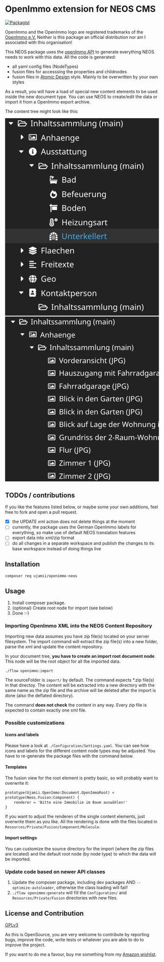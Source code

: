 # OpenImmo extension for NEOS CMS

[![Packagist](https://img.shields.io/packagist/v/ujamii/openimmo-neos.svg?colorB=green&style=flat)](https://packagist.org/packages/ujamii/openimmo-neos)

OpenImmo and the OpenImmo logo are registered trademarks of the [OpenImmo e.V.](http://www.openimmo.de)
Neither is this package an official distribution nor am I associated with this organisation!

This NEOS package uses the [openImmo API](https://github.com/ujamii/openimmo) to generate everything NEOS
needs to work with this data. All the code is generated:
- all yaml config files (NodeTypes)
- fusion files for accesssing the properties and childnodes
- fusion files in [Atomic Design](https://bradfrost.com/blog/post/atomic-web-design/) style. Mainly to be overwritten by your own styles

As a result, you will have a load of special new content elements to be used inside the new document type.
You can use NEOS to create/edit the data or import it from a OpenImmo export archive.

The content tree might look like this:

![An example content tree](./Documentation/content-tree2.png)
![An example content tree](./Documentation/content-tree.png)

## TODOs / contributions

If you like the features listed below, or maybe some your own additions, feel free to fork and open a pull request.

- [x] the UPDATE xml action does not delete things at the moment 
- [ ] currently, the package uses the German OpenImmo labels for everything, so make use of default NEOS translation features
- [ ] export data into xml/zip format
- [ ] do all changes in a separate workspace and publish the changes to its base workspace instead of doing things live

## Installation

```shell
composer req ujamii/openimmo-neos
```

## Usage

1. Install composer package.
2. (optional) Create root node for import (see below)
3. Done :-)

### Importing OpenImmo XML into the NEOS Content Repository

Importing new data assumes you have zip file(s) located on your server filesystem. The import command
will extract the zip file(s) into a new folder, parse the xml and update the content repository.

In your document tree, **you have to create an import root document node**. This node will be the root
object for all the imported data. 

```shell
./flow openimmo:import
```

The sourceFolder is `import/` by default. The command expects *.zip file(s) in that directoy. 
The content will be extracted into a new directory with the
same name as the zip file and the archive will be deleted after the import is done (also the deflated directory).

The command **does not check** the content in any way. Every zip file is expected to contain exactly one xml file.

### Possible customizations

#### Icons and labels

Please have a look at `./Configuration/Settings.yaml`. You can see how icons and labels for the different
content node types may be adjusted. You have to re-generate the package files with the command below.

#### Templates

The fusion view for the root element is pretty basic, so will probably want to overwrite it:

```neosfusion
prototype(Ujamii.OpenImmo:Document.OpenImmoRoot) < prototype(Neos.Fusion:Component) {
    renderer = 'Bitte eine Immobilie im Baum auswählen!'
}
```

If you want to adjust the renderen of the single content elements, just overwrite them as you like.
All the rendering is done with the files located in `Resources/Private/Fusion/Component/Molecule`.

#### Import settings

You can customize the source directory for the import (where the zip files are located) and the default
root node (by node type) to which the data will be imported.

### Update code based on newer API classes 

1. Update the composer package, including dev packages AND `--optimize-autoloader`, otherwise the class loading will fail!
2. `./flow openimmo:generate` will fill the `Configuration/` and `Resources/Private/Fusion` directories with new files. 

## License and Contribution

[GPLv3](LICENSE)

As this is OpenSource, you are very welcome to contribute by reporting bugs, improve the code, write tests or 
whatever you are able to do to improve the project.

If you want to do me a favour, buy me something from my [Amazon wishlist](https://www.amazon.de/registry/wishlist/2C7LSRMLEAD4F).
